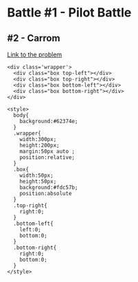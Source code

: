 # Battle #1 - Pilot Battle

## #2 - Carrom

[Link to the problem](https://cssbattle.dev/play/2)

```
<div class='wrapper'>
  <div class="box top-left"></div>
  <div class="box top-right"></div>
  <div class="box bottom-left"></div>
  <div class="box bottom-right"></div>
</div>

<style>
  body{
    background:#62374e;
  }
  .wrapper{
    width:300px;
    height:200px;
    margin:50px auto ;
    position:relative;
  }
  .box{
    width:50px;
    height:50px;
    background:#fdc57b;
    position:absolute
  }
  .top-right{
    right:0;
  }
  .bottom-left{
    left:0;
    bottom:0;
  }
  .bottom-right{
    right:0;
    bottom:0;
  }
</style>

```
